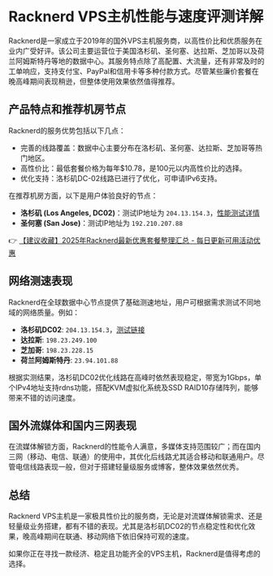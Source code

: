# Racknerd VPS主机性能与速度评测详解

Racknerd是一家成立于2019年的国外VPS主机服务商，以高性价比和优质服务在业内广受好评。该公司主要运营位于美国洛杉矶、圣何塞、达拉斯、芝加哥以及荷兰阿姆斯特丹等地的数据中心。其服务特点除了高配置、大流量，还有非常及时的工单响应，支持支付宝、PayPal和信用卡等多种付款方式。尽管某些廉价套餐在晚高峰期间表现稍逊，但整体使用效果依然值得推荐。

## 产品特点和推荐机房节点

Racknerd的服务优势包括以下几点：

- 完善的线路覆盖：数据中心主要分布在洛杉矶、圣何塞、达拉斯、芝加哥等热门地区。
- 高性价比：最低套餐价格为每年$10.78，是100元以内高性价比的选择。
- 优化支持：洛杉矶DC-02线路已进行了优化，可申请IPv6支持。

在推荐机房方面，以下是用户体验良好的节点：

- **洛杉矶 (Los Angeles, DC02)**：测试IP地址为 `204.13.154.3`，[性能测试详情](https://bit.ly/Rack_Nerd)
- **圣何塞 (San Jose)**：测试IP地址为 `192.210.207.88`

👉 [【建议收藏】2025年Racknerd最新优惠套餐整理汇总 - 每日更新可用活动优惠](https://bit.ly/Rack_Nerd)

## 网络测速表现

Racknerd在全球数据中心节点提供了基础测速地址，用户可根据需求测试不同地域的网络质量。例如：

- **洛杉矶DC02**: `204.13.154.3`，[测试链接](https://bit.ly/Rack_Nerd)
- **达拉斯**: `198.23.249.100`
- **芝加哥**: `198.23.228.15`
- **荷兰阿姆斯特丹**: `23.94.101.88`

根据实测结果，洛杉矶DC02优化线路在高峰时依然表现稳定，带宽为1Gbps，单个IPv4地址支持rdns功能，搭配KVM虚拟化系统及SSD RAID10存储阵列，能够带来不错的访问速度。

## 国外流媒体和国内三网表现

在流媒体解锁方面，Racknerd的性能令人满意，多媒体支持范围较广；而在国内三网（移动、电信、联通）的使用中，其优化后线路尤其适合移动和联通用户。尽管电信线路表现一般，但对于搭建轻量级服务或博客，整体效果依然优秀。

## 总结

Racknerd VPS主机是一家极具性价比的服务商，无论是对流媒体解锁需求、还是轻量级业务搭建，都有不错的表现。尤其是洛杉矶DC02的节点稳定性和优化效果，晚高峰期间在联通、移动网络下依旧保持可观的速度。

如果你正在寻找一款经济、稳定且功能齐全的VPS主机，Racknerd是值得考虑的选择。